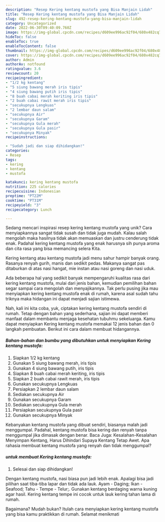 ```yaml
---
description: "Resep Kering kentang mustofa yang Bisa Manjain Lidah"
title: "Resep Kering kentang mustofa yang Bisa Manjain Lidah"
slug: 492-resep-kering-kentang-mustofa-yang-bisa-manjain-lidah
category: Uncategorized
date: 2022-06-30T09:40:09.760Z
image: https://img-global.cpcdn.com/recipes/d609ee996ac92f04/680x482cq70/kering-kentang-mustofa-foto-resep-utama.jpg
hideToc: false
enableToc: true
enableTocContent: false
thumbnail: https://img-global.cpcdn.com/recipes/d609ee996ac92f04/680x482cq70/kering-kentang-mustofa-foto-resep-utama.jpg
cover: https://img-global.cpcdn.com/recipes/d609ee996ac92f04/680x482cq70/kering-kentang-mustofa-foto-resep-utama.jpg
author: Admin
authorAv: notfound
ratingvalue: 3.6
reviewcount: 20
recipeingredient:
- "1/2 kg kentang"
- "5 siung bawang merah iris tipis"
- "4 siung bawang putih iris tipis"
- "8 buah cabai merah keriting iris tipis"
- "2 buah cabai rawit merah iris tipis"
- "secukupnya Lengkuas"
- "2 lembar daun salam"
- "secukupnya Air"
- "secukupnya Garam"
- "secukupnya Gula merah"
- "secukupnya Gula pasir"
- "secukupnya Minyak"
recipeinstructions:

- "Sudah jadi dan siap dihidangkan!"
categories:
- Resep
tags:
- kering
- kentang
- mustofa

katakunci: kering kentang mustofa 
nutrition: 225 calories
recipecuisine: Indonesian
preptime: "PT22M"
cooktime: "PT31M"
recipeyield: "3"
recipecategory: Lunch

---
```





Sedang mencari inspirasi resep kering kentang mustofa yang unik? Cara menyiapkannya sangat tidak susah dan tidak juga mudah. Kalau salah mengolah maka hasilnya tidak akan memuaskan dan justru cenderung tidak enak. Padahal kering kentang mustofa yang enak harusnya sih punya aroma dan cita rasa yang bisa memancing selera Kita.





Kering kentang atau kentang mustofa jadi menu sahur hampir banyak orang. Rasanya renyah gurih, manis dan sedikit pedas. Makanya sangat pas ditaburkan di atas nasi hangat, mie instan atau nasi goreng dan nasi uduk.

Ada beberapa hal yang sedikit banyak mempengaruhi kualitas rasa dari kering kentang mustofa, mulai dari jenis bahan, kemudian pemilihan bahan segar sampai cara mengolah dan menyajikannya. Tak perlu pusing jika mau menyiapkan kering kentang mustofa enak di rumah, karena asal sudah tahu triknya maka hidangan ini dapat menjadi sajian istimewa.






Nah, kali ini kita coba, yuk, ciptakan kering kentang mustofa sendiri di rumah. Tetap dengan bahan yang sederhana, sajian ini dapat memberi manfaat dalam membantu menjaga kesehatan tubuhmu sekeluarga. Kamu dapat menyiapkan Kering kentang mustofa memakai 12 jenis bahan dan 0 langkah pembuatan. Berikut ini cara dalam membuat hidangannya.

<!--inarticleads1-->

##### Bahan-bahan dan bumbu yang dibutuhkan untuk menyiapkan Kering kentang mustofa:

1. Siapkan 1/2 kg kentang
1. Gunakan 5 siung bawang merah, iris tipis
1. Gunakan 4 siung bawang putih, iris tipis
1. Siapkan 8 buah cabai merah keriting, iris tipis
1. Siapkan 2 buah cabai rawit merah, iris tipis
1. Gunakan secukupnya Lengkuas
1. Persiapkan 2 lembar daun salam
1. Sediakan secukupnya Air
1. Gunakan secukupnya Garam
1. Sediakan secukupnya Gula merah
1. Persiapkan secukupnya Gula pasir
1. Gunakan secukupnya Minyak


Kebanyakan kentang mustofa yang dibuat sendiri, biasanya malah jadi menggumpal. Padahal, kentang mustofa bisa kering dan renyah tanpa menggumpal jika dimasak dengan benar. Baca Juga: Kesalahan-Kesalahan Menyimpan Kentang, Harus Dihindari Supaya Kentang Tetap Awet. Apa rahasia membuat kentang mustofa yang renyah dan tidak menggumpal? 

<!--inarticleads2-->

#####  untuk membuat Kering kentang mustofa:


1. Selesai dan siap dihidangkan!

Dengan kentang mustofa, nasi biasa pun jadi lebih enak. Apalagi bisa jadi pilihan saat tiba-tiba lapar dan tidak ada lauk. Ayam - Daging; Ikan - Seafood; Tahu - Tempe - Telur;. Gunakan kentang berdaging warna kuning agar hasil. Kering kentang tempe ini cocok untuk lauk kering tahan lama di rumah. 

Bagaimana? Mudah bukan? Itulah cara menyiapkan kering kentang mustofa yang bisa kamu praktikkan di rumah. Selamat menikmati
